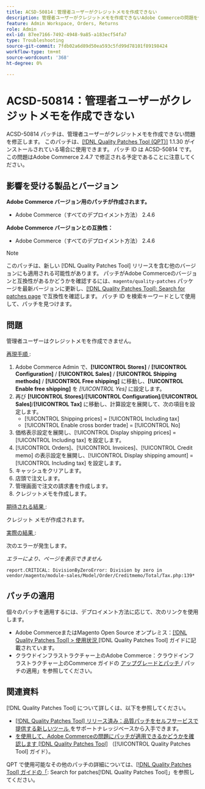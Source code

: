 ```yaml
---
title: ACSD-50814：管理者ユーザーがクレジットメモを作成できない
description: 管理者ユーザーがクレジットメモを作成できないAdobe Commerceの問題を修正するには、ACSD-50814 パッチを適用します。
feature: Admin Workspace, Orders, Returns
role: Admin
exl-id: 87ee7166-7492-4948-9a85-a183ecf54fa7
type: Troubleshooting
source-git-commit: 7fdb02a6d89d50ea593c5fd99d78101f89198424
workflow-type: tm+mt
source-wordcount: '368'
ht-degree: 0%

---
```


# ACSD-50814：管理者ユーザーがクレジットメモを作成できない

ACSD-50814 パッチは、管理者ユーザーがクレジットメモを作成できない問題を修正します。 このパッチは、[[!DNL Quality Patches Tool (QPT)]](https://experienceleague.adobe.com/ja/docs/commerce-operations/tools/quality-patches-tool/quality-patches-tool-to-self-serve-quality-patches) 1.1.30 がインストールされている場合に使用できます。 パッチ ID は ACSD-50814 です。 この問題はAdobe Commerce 2.4.7 で修正される予定であることに注意してください。

## 影響を受ける製品とバージョン

**Adobe Commerce バージョン用のパッチが作成されます。**

* Adobe Commerce（すべてのデプロイメント方法） 2.4.6

**Adobe Commerce バージョンとの互換性：**

* Adobe Commerce（すべてのデプロイメント方法） 2.4.6

>[!NOTE]
>
>このパッチは、新しい [!DNL Quality Patches Tool] リリースを含む他のバージョンにも適用される可能性があります。 パッチがAdobe Commerceのバージョンと互換性があるかどうかを確認するには、`magento/quality-patches` パッケージを最新バージョンに更新し、[[!DNL Quality Patches Tool]: Search for patches page](https://experienceleague.adobe.com/tools/commerce-quality-patches/index.html?lang=ja) で互換性を確認します。 パッチ ID を検索キーワードとして使用して、パッチを見つけます。

## 問題

管理者ユーザーはクレジットメモを作成できません。

<u> 再現手順 </u>:

1. Adobe Commerce Admin で、**[!UICONTROL Stores]** / **[!UICONTROL Configuration]** / **[!UICONTROL Sales]** / **[!UICONTROL Shipping methods]** / **[!UICONTROL Free shipping]** に移動し、**[!UICONTROL Enable free shipping]** を *[!UICONTROL Yes]* に設定します。
1. 再び **[!UICONTROL Stores]**/**[!UICONTROL Configuration]**/**[!UICONTROL Sales]**/**[!UICONTROL Tax]** に移動し、計算設定を展開して、次の項目を設定します。
   * [!UICONTROL Shipping prices] = [!UICONTROL Including tax]
   * [!UICONTROL Enable cross border trade] = [!UICONTROL No]
1. 価格表示設定を展開し、[!UICONTROL Display shipping prices] = [!UICONTROL Including tax] を設定します。
1. [!UICONTROL Orders]、[!UICONTROL Invoices]、[!UICONTROL Credit memo] の表示設定を展開し、[!UICONTROL Display shipping amount] = [!UICONTROL Including tax] を設定します。
1. キャッシュをクリアします。
1. 店頭で注文します。
1. 管理画面で注文の請求書を作成します。
1. クレジットメモを作成します。

<u> 期待される結果 </u>:

クレジット メモが作成されます。

<u> 実際の結果 </u>:

次のエラーが発生します。

*エラーにより、ページを表示できません*

```
report.CRITICAL: DivisionByZeroError: Division by zero in vendor/magento/module-sales/Model/Order/Creditmemo/Total/Tax.php:139*
```

## パッチの適用

個々のパッチを適用するには、デプロイメント方法に応じて、次のリンクを使用します。

* Adobe CommerceまたはMagento Open Source オンプレミス：[[!DNL Quality Patches Tool] > 使用状況 ](/help/tools/quality-patches-tool/usage.md) [!DNL Quality Patches Tool] ガイドに記載されています。
* クラウドインフラストラクチャー上のAdobe Commerce：クラウドインフラストラクチャー上のCommerce ガイドの [ アップグレードとパッチ ](https://experienceleague.adobe.com/docs/commerce-cloud-service/user-guide/develop/upgrade/apply-patches.html?lang=ja)/ パッチの適用」を参照してください。

## 関連資料

[!DNL Quality Patches Tool] について詳しくは、以下を参照してください。

* [[!DNL Quality Patches Tool]  リリース済み：品質パッチをセルフサービスで提供する新しいツール ](https://experienceleague.adobe.com/ja/docs/commerce-operations/tools/quality-patches-tool/quality-patches-tool-to-self-serve-quality-patches) をサポートナレッジベースから入手できます。
* [ を使用して、Adobe Commerceの問題にパッチが適用できるかどうかを確認します  [!DNL Quality Patches Tool]](/help/tools/quality-patches-tool/patches-available-in-qpt/check-patch-for-magento-issue-with-magento-quality-patches.md) （[!UICONTROL Quality Patches Tool] ガイド）。


QPT で使用可能なその他のパッチの詳細については、[[!DNL Quality Patches Tool] ガイドの「](https://experienceleague.adobe.com/tools/commerce-quality-patches/index.html?lang=ja): Search for patches[!DNL Quality Patches Tool]」を参照してください。
